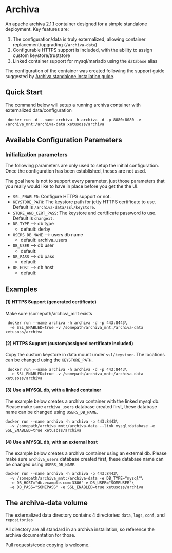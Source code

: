 # Archiva

An apache archiva 2.1.1 container designed for a simple standalone deployment. Key features are:

1. The configuration/data is truly externalized, allowing container replacement/upgrading (`/archiva-data`)
2. Configurable HTTPS support is included, with the ability to assign custom keystore/truststore
3. Linked container support for mysql/mariadb using the `database` alias

The configuration of the container was created following the support guide suggested by [Archiva standalone installation guide](http://archiva.apache.org/docs/2.1.1/adminguide/standalone.html).

## Quick Start

The command below will setup a running archiva container with externalized data/configuration

```
 docker run -d --name archiva -h archiva -d -p 8080:8080 -v /archiva_mnt:/archiva-data xetusoss/archiva
```

## Available Configuration Parameters

### Initialization parameters

The following parameters are only used to setup the initial configuration. Once the configuration has been established, theses are not used.

The goal here is not to support every parameter, just those parameters
that you really would like to have in place before you get the the UI.

* `SSL_ENABLED`: Configure HTTPS support or not.
* `KEYSTORE_PATH`: The keystore path for jetty HTTPS certificate to use. Default is `/archiva-data/ssl/keystore`.
* `STORE_AND_CERT_PASS`: The keystore and certificate password to use. Default is `changeit`.
* `DB_TYPE` --> db type
    * default: derby
* `USERS_DB_NAME` --> users db name
    * default: archiva_users
* `DB_USER` --> db user
    * default:
* `DB_PASS` --> db pass
    * default:
* `DB_HOST` --> db host
    * default:

## Examples

#### (1) HTTPS Support (generated certificate)
Make sure /somepath/archiva_mnt exists

```
 docker run --name archiva -h archiva -d -p 443:8443\
  -e SSL_ENABLED=true -v /somepath/archiva_mnt:/archiva-data xetusoss/archiva
```
#### (2) HTTPS Support (custom/assigned certificate included)


Copy the custom keystore in data mount under `ssl/keystoer`. The locations can be changed using the `KEYSTORE_PATH`.

```
 docker run --name archiva -h archiva -d -p 443:8443\
  -e SSL_ENABLED=true -v /somepath/archiva_mnt:/archiva-data xetusoss/archiva
```

#### (3) Use a MYSQL db, with a linked container

The example below creates a archiva container with the linked mysql db. Please make sure `archiva_users` database created first, these database name can be changed using `USERS_DB_NAME`.

```
docker run --name archiva -h archiva -p 443:8443\
  -v /somepath/archiva_mnt:/archiva-data --link mysql:database -e SSL_ENABLED=true xetusoss/archiva
```

#### (4) Use a MYSQL db, with an external host

The example below creates a archiva container using an external db. Please make sure `archiva_users` database created first, these database name can be changed using `USERS_DB_NAME`.

```
docker run --name archiva -h archiva -p 443:8443\
  -v /somepath/archiva_mnt:/archiva-data -e DB_TYPE="mysql"\
  -e DB_HOST="db.example.com:3306"-e DB_USER="SOMEUSER"\
  -e DB_PASS="SOMEPASS" -e SSL_ENABLED=true xetusoss/archiva
```

## The archiva-data volume

The externalized data directory contains 4 directories: `data`, `logs`, `conf`, and `repositories`

 All directory are all standard in an archiva installation, so reference the archiva documentation for those.


Pull requests/code copying is welcome.
